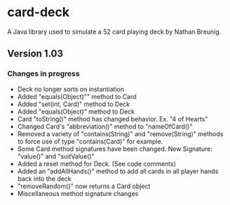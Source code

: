 # card-deck
A Java library used to simulate a 52 card playing deck by Nathan Breunig.
## Version 1.03
### Changes in progress
  - Deck no longer sorts on instantiation
  - Added "equals(Object)"" method to Card
  - Added "set(int, Card)" method to Deck
  - Added "equals(Object)" method to Deck
  - Card "toString()" method has changed behavior. Ex. "4 of Hearts"
  - Changed Card's "abbreviation()" method to "nameOfCard()"
  - Removed a variety of "contains(String)" and "remove(String)" methods to force use of type "contains(Card)" for example.
  - Some Card method signatures have been changed. New Signature: "value()" and "suitValue()"
  - Added a reset method for Deck. (See code comments)
  - Added an "addAllHands()" method to add all cards in all player hands back into the deck
  - "removeRandom()" now returns a Card object
  - Miscellaneous method signature changes
